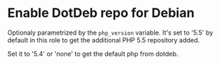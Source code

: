 Enable DotDeb repo for Debian
=============================

Optionaly parametrized by the `php_version` variable.
It's set to '5.5' by default in this role to get the additional PHP 5.5 repository added.

Set it to '5.4' or 'none' to get the default php from dotdeb.
